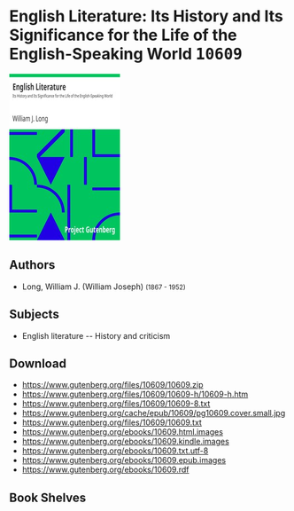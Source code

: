 # English Literature: Its History and Its Significance for the Life of the English-Speaking World <kbd>10609</kbd>

![](./cover.medium.jpg "")

## Authors


 - Long, William J. (William Joseph) <small>(1867 - 1952)</small>

## Subjects


 - English literature -- History and criticism

## Download


 - https://www.gutenberg.org/files/10609/10609.zip
 - https://www.gutenberg.org/files/10609/10609-h/10609-h.htm
 - https://www.gutenberg.org/files/10609/10609-8.txt
 - https://www.gutenberg.org/cache/epub/10609/pg10609.cover.small.jpg
 - https://www.gutenberg.org/files/10609/10609.txt
 - https://www.gutenberg.org/ebooks/10609.html.images
 - https://www.gutenberg.org/ebooks/10609.kindle.images
 - https://www.gutenberg.org/ebooks/10609.txt.utf-8
 - https://www.gutenberg.org/ebooks/10609.epub.images
 - https://www.gutenberg.org/ebooks/10609.rdf

## Book Shelves


